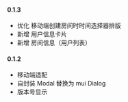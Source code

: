 #### 0.1.3

- 优化 移动端创建房间时时间选择器排版
- 新增 用户信息卡片
- 新增 房间信息（用户列表）

#### 0.1.2

- 移动端适配
- 自封装 Modal 替换为 mui Dialog
- 版本号显示
